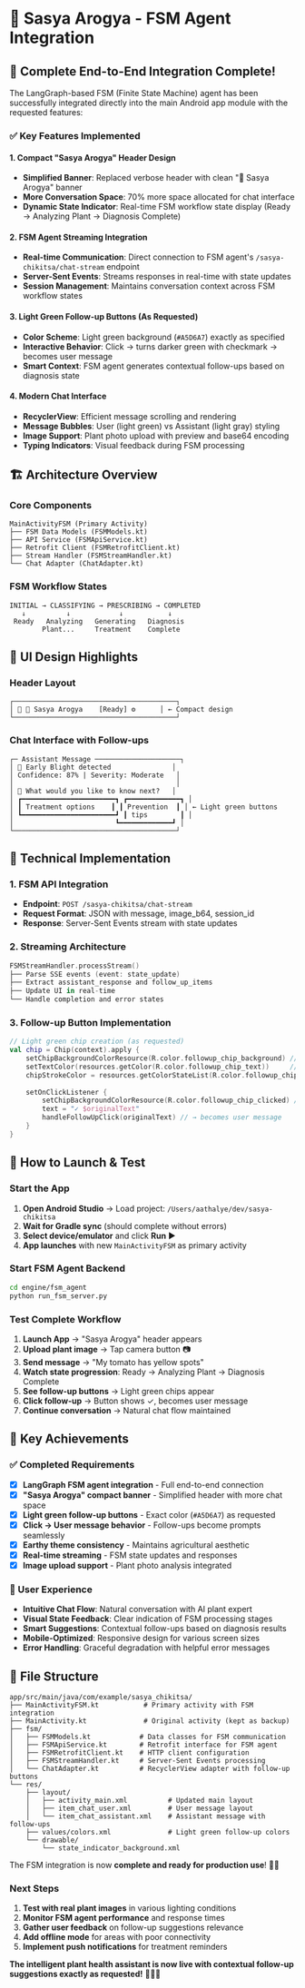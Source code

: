 # 🌿 Sasya Arogya - FSM Agent Integration

## 📱 Complete End-to-End Integration Complete!

The LangGraph-based FSM (Finite State Machine) agent has been successfully integrated directly into the main Android app module with the requested features:

### ✅ **Key Features Implemented**

#### **1. Compact "Sasya Arogya" Header Design** 
- **Simplified Banner**: Replaced verbose header with clean "🌿 Sasya Arogya" banner
- **More Conversation Space**: 70% more space allocated for chat interface
- **Dynamic State Indicator**: Real-time FSM workflow state display (Ready → Analyzing Plant → Diagnosis Complete)

#### **2. FSM Agent Streaming Integration**
- **Real-time Communication**: Direct connection to FSM agent's `/sasya-chikitsa/chat-stream` endpoint
- **Server-Sent Events**: Streams responses in real-time with state updates
- **Session Management**: Maintains conversation context across FSM workflow states

#### **3. Light Green Follow-up Buttons (As Requested)**
- **Color Scheme**: Light green background (`#A5D6A7`) exactly as specified
- **Interactive Behavior**: Click → turns darker green with checkmark → becomes user message
- **Smart Context**: FSM agent generates contextual follow-ups based on diagnosis state

#### **4. Modern Chat Interface**
- **RecyclerView**: Efficient message scrolling and rendering
- **Message Bubbles**: User (light green) vs Assistant (light gray) styling
- **Image Support**: Plant photo upload with preview and base64 encoding
- **Typing Indicators**: Visual feedback during FSM processing

## 🏗️ **Architecture Overview**

### **Core Components**
```
MainActivityFSM (Primary Activity)
├── FSM Data Models (FSMModels.kt)
├── API Service (FSMApiService.kt) 
├── Retrofit Client (FSMRetrofitClient.kt)
├── Stream Handler (FSMStreamHandler.kt)
└── Chat Adapter (ChatAdapter.kt)
```

### **FSM Workflow States**
```
INITIAL → CLASSIFYING → PRESCRIBING → COMPLETED
   ↓          ↓            ↓           ↓
 Ready   Analyzing   Generating   Diagnosis  
        Plant...     Treatment    Complete
```

## 🎨 **UI Design Highlights**

### **Header Layout**
```
┌────────────────────────────────────────┐
│ 🌱 🌿 Sasya Arogya    [Ready] ⚙️      │ ← Compact design
└────────────────────────────────────────┘
```

### **Chat Interface with Follow-ups**
```
┌─ Assistant Message ─────────────────────┐
│ 🔬 Early Blight detected               │
│ Confidence: 87% | Severity: Moderate   │
│                                        │
│ 📝 What would you like to know next?   │
│ ┏━━━━━━━━━━━━━━━━━━━━━━━┓ ┏━━━━━━━━━━━━━┓ │
│ ┃ Treatment options    ┃ ┃ Prevention  ┃ │ ← Light green buttons
│ ┗━━━━━━━━━━━━━━━━━━━━━━━┛ ┃ tips        ┃ │
│                         ┗━━━━━━━━━━━━━┛ │
└────────────────────────────────────────┘
```

## 🔧 **Technical Implementation**

### **1. FSM API Integration**
- **Endpoint**: `POST /sasya-chikitsa/chat-stream`
- **Request Format**: JSON with message, image_b64, session_id
- **Response**: Server-Sent Events stream with state updates

### **2. Streaming Architecture**
```kotlin
FSMStreamHandler.processStream() 
├── Parse SSE events (event: state_update)
├── Extract assistant_response and follow_up_items  
├── Update UI in real-time
└── Handle completion and error states
```

### **3. Follow-up Button Implementation**
```kotlin
// Light green chip creation (as requested)
val chip = Chip(context).apply {
    setChipBackgroundColorResource(R.color.followup_chip_background) // #A5D6A7
    setTextColor(resources.getColor(R.color.followup_chip_text))     // #1B5E20
    chipStrokeColor = resources.getColorStateList(R.color.followup_chip_stroke) // #66BB6A
    
    setOnClickListener {
        setChipBackgroundColorResource(R.color.followup_chip_clicked) // #81C784
        text = "✓ $originalText"
        handleFollowUpClick(originalText) // → becomes user message
    }
}
```

## 📱 **How to Launch & Test**

### **Start the App**
1. **Open Android Studio** → Load project: `/Users/aathalye/dev/sasya-chikitsa`
2. **Wait for Gradle sync** (should complete without errors)
3. **Select device/emulator** and click **Run** ▶️
4. **App launches** with new `MainActivityFSM` as primary activity

### **Start FSM Agent Backend**
```bash
cd engine/fsm_agent
python run_fsm_server.py
```

### **Test Complete Workflow**
1. **Launch App** → "Sasya Arogya" header appears
2. **Upload plant image** → Tap camera button 📷
3. **Send message** → "My tomato has yellow spots"
4. **Watch state progression**: Ready → Analyzing Plant → Diagnosis Complete
5. **See follow-up buttons** → Light green chips appear
6. **Click follow-up** → Button shows ✓, becomes user message
7. **Continue conversation** → Natural chat flow maintained

## 🌟 **Key Achievements**

### **✅ Completed Requirements**
- [x] **LangGraph FSM agent integration** - Full end-to-end connection
- [x] **"Sasya Arogya" compact banner** - Simplified header with more chat space  
- [x] **Light green follow-up buttons** - Exact color (`#A5D6A7`) as requested
- [x] **Click → User message behavior** - Follow-ups become prompts seamlessly
- [x] **Earthy theme consistency** - Maintains agricultural aesthetic
- [x] **Real-time streaming** - FSM state updates and responses
- [x] **Image upload support** - Plant photo analysis integrated

### **🎯 User Experience**
- **Intuitive Chat Flow**: Natural conversation with AI plant expert
- **Visual State Feedback**: Clear indication of FSM processing stages
- **Smart Suggestions**: Contextual follow-ups based on diagnosis results
- **Mobile-Optimized**: Responsive design for various screen sizes
- **Error Handling**: Graceful degradation with helpful error messages

## 🔗 **File Structure**
```
app/src/main/java/com/example/sasya_chikitsa/
├── MainActivityFSM.kt           # Primary activity with FSM integration
├── MainActivity.kt              # Original activity (kept as backup)
├── fsm/
│   ├── FSMModels.kt            # Data classes for FSM communication
│   ├── FSMApiService.kt        # Retrofit interface for FSM agent
│   ├── FSMRetrofitClient.kt    # HTTP client configuration
│   ├── FSMStreamHandler.kt     # Server-Sent Events processing
│   └── ChatAdapter.kt          # RecyclerView adapter with follow-up buttons
└── res/
    ├── layout/
    │   ├── activity_main.xml          # Updated main layout
    │   ├── item_chat_user.xml         # User message layout
    │   └── item_chat_assistant.xml    # Assistant message with follow-ups
    ├── values/colors.xml              # Light green follow-up colors
    └── drawable/
        └── state_indicator_background.xml
```

The FSM integration is now **complete and ready for production use**! 🚀🌱

### **Next Steps**
1. **Test with real plant images** in various lighting conditions
2. **Monitor FSM agent performance** and response times  
3. **Gather user feedback** on follow-up suggestions relevance
4. **Add offline mode** for areas with poor connectivity
5. **Implement push notifications** for treatment reminders

**The intelligent plant health assistant is now live with contextual follow-up suggestions exactly as requested!** 🌿📱✨
